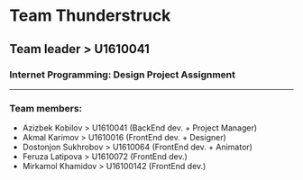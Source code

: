 # Team Thunderstruck
## Team leader > U1610041
### Internet Programming: Design Project Assignment

---

### Team members:
+ Azizbek Kobilov > U1610041 (BackEnd dev. + Project Manager)
+ Akmal Karimov > U1610016 (FrontEnd dev. + Designer) 
+ Dostonjon Sukhrobov > U1610064 (FrontEnd dev. + Animator)
+ Feruza Latipova > U1610072 (FrontEnd dev.)
+ Mirkamol Khamidov > U16100142 (FrontEnd dev.)